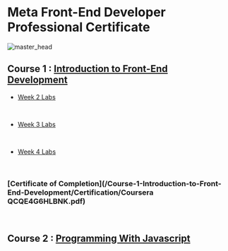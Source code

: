 # Meta Front-End Developer Professional Certificate

![master_head](/master_head.png)

## Course 1 : [Introduction to Front-End Development](https://www.coursera.org/learn/introduction-to-front-end-development)

- [Week 2 Labs](/Course-1-Introduction-to-Front-End-Development/week-2/)

<br/>

- [Week 3 Labs](/Course-1-Introduction-to-Front-End-Development/week-3/)

<br/>

- [Week 4 Labs](/Course-1-Introduction-to-Front-End-Development/week-4/)

<br/>

### [Certificate of Completion](/Course-1-Introduction-to-Front-End-Development/Certification/Coursera QCQE4G6HLBNK.pdf)

<br/>

## Course 2 : [Programming With Javascript](/C2-Programming-with-Javascript/)
